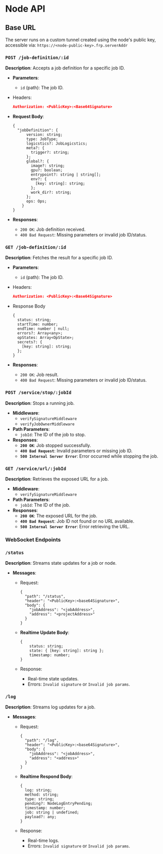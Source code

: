 # Node API

## Base URL

The server runs on a custom tunnel created using the node's public key, accessible via:
`https://<node-public-key>.frp.serverAddr`

### `POST /job-definition/:id`

**Description**: Accepts a job definition for a specific job ID.

- **Parameters**:
    - `id` (path): The job ID.
- Headers:
    
    ```json
    Authorization: <PublicKey>:<Base64Signature>
    ```
    
- **Request Body**:
    
    ```
    {
      "jobDefinition": {
    	  version: string;
    	  type: JobType;
    	  logicstics?: JobLogicstics;
    	  meta?: {
    	    trigger?: string;
    	  };
    	  global?: {
    	    image?: string;
    	    gpu?: boolean;
    	    entrypoint?: string | string[];
    	    env?: {
    	      [key: string]: string;
    	    };
    	    work_dir?: string;
    	  };
    	  ops: Ops;
    	}
    }
    ```
    
- **Responses**:
    - `200 OK`: Job definition received.
    - `400 Bad Request`: Missing parameters or invalid job ID/status.

### `GET /job-definition/:id`

**Description**: Fetches the result for a specific job ID.

- **Parameters**:
    - `id` (path): The job ID.
- Headers:
    
    ```json
    Authorization: <PublicKey>:<Base64Signature>
    ```
    
- Response Body
    
    ```
    {
      status: string;
      startTime: number;
      endTime: number | null;
      errors?: Array<any>;
      opStates: Array<OpState>;
      secrets?: {
        [key: string]: string;
      };
    }
    ```
    
- **Responses**:
    - `200 OK`: Job result.
    - `400 Bad Request`: Missing parameters or invalid job ID/status.

### **`POST /service/stop/:jobId`**

**Description**: Stops a running job.

- **Middleware**:
    - `verifySignatureMiddleware`
    - `verifyJobOwnerMiddleware`
- **Path Parameters**:
    - `jobId`: The ID of the job to stop.
- **Responses**:
    - **`200 OK`**: Job stopped successfully.
    - **`400 Bad Request`**: Invalid parameters or missing job ID.
    - **`500 Internal Server Error`**: Error occurred while stopping the job.

### **`GET /service/url/:jobId`**

**Description**: Retrieves the exposed URL for a job.

- **Middleware**:
    - `verifySignatureMiddleware`
- **Path Parameters**:
    - `jobId`: The ID of the job.
- **Responses**:
    - **`200 OK`**: The exposed URL for the job.
    - **`400 Bad Request`**: Job ID not found or no URL available.
    - **`500 Internal Server Error`**: Error retrieving the URL.
    

### WebSocket Endpoints

### `/status`

**Description**: Streams state updates for a job or node.

- **Messages**:
    - Request:
        
        ```
        {
          "path": "/status",
          "header": "<PublicKey>:<base64Signature>",
          "body": {
            "jobAddress": "<jobAddress>",
            "address": "<projectAddress>"
          }
        }
        ```
        
    - **Realtime Update Body**:
        
        ```
        {
            status: string;
            state: { [key: string]: string };
            timestamp: number;
        }
        ```
        
    - Response:
        - Real-time state updates.
        - Errors: `Invalid signature` or `Invalid job params`.

### `/log`

**Description**: Streams log updates for a job.

- **Messages**:
    - Request:
        
        ```
        {
          "path": "/log",
          "header": "<PublicKey>:<base64Signature>",
          "body": {
            "jobAddress": "<jobAddress>",
            "address": "<address>"
          }
        }
        ```
        
    - **Realtime Respond Body**:
        
        ```
        {
          log: string;
          method: string;
          type: string;
          pending?: NodeLogEntryPending;
          timestamp: number;
          job: string | undefined;
          payload?: any;
        }
        ```
        
    - Response:
        - Real-time logs.
        - Errors: `Invalid signature` or `Invalid job params`.